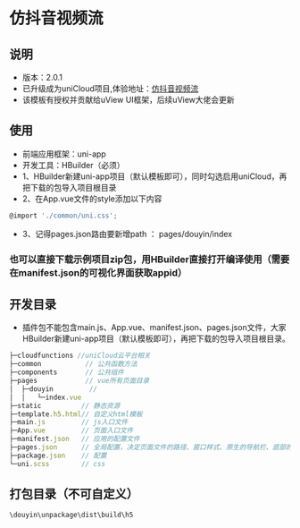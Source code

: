 
# 仿抖音视频流

## 说明
- 版本：2.0.1
- 已升级成为uniCloud项目,体验地址：[仿抖音视频流](https://static-1505c3b4-6387-4722-bd09-166a749af2e5.bspapp.com)
- 该模板有授权并贡献给uView UI框架，后续uView大佬会更新

## 使用
- 前端应用框架：uni-app
- 开发工具：HBuilder（必须）
- 1、HBuilder新建uni-app项目（默认模板即可），同时勾选启用uniCloud，再把下载的包导入项目根目录
- 2、在App.vue文件的style添加以下内容
```js
@import './common/uni.css';
```
- 3、记得pages.json路由要新增path ： pages/douyin/index

### 也可以直接下载示例项目zip包，用HBuilder直接打开编译使用（需要在manifest.json的可视化界面获取appid）


## 开发目录
- 插件包不能包含main.js、App.vue、manifest.json、pages.json文件，大家HBuilder新建uni-app项目（默认模板即可），再把下载的包导入项目根目录。
```js
├─cloudfunctions //uniCloud云平台相关
├─common           // 公共函数方法
├─components       // 公共组件
├─pages            // vue所有页面目录
│  ├─douyin         // 
│  │   └─index.vue
├─static          // 静态资源
├─template.h5.html// 自定义html模板
├─main.js         // js入口文件
├─App.vue         // 页面入口文件
├─manifest.json   // 应用的配置文件
├─pages.json      // 全局配置，决定页面文件的路径、窗口样式、原生的导航栏、底部的原生tabbar 等
├─package.json    // 配置
└─uni.scss        // css
```


## 打包目录（不可自定义）
```js
\douyin\unpackage\dist\build\h5
```